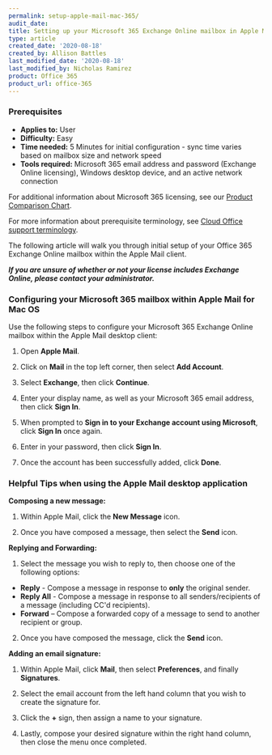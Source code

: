 ```yaml
---
permalink: setup-apple-mail-mac-365/
audit_date:
title: Setting up your Microsoft 365 Exchange Online mailbox in Apple Mail for Mac OS
type: article
created_date: '2020-08-18'
created_by: Allison Battles
last_modified_date: '2020-08-18'
last_modified_by: Nicholas Ramirez
product: Office 365
product_url: office-365
---
```



### Prerequisites 

- **Applies to:** User
- **Difficulty:** Easy
- **Time needed:** 5 Minutes for initial configuration - sync time varies based on mailbox size and network speed
- **Tools required:** Microsoft 365 email address and password (Exchange Online licensing), Windows desktop device, and an active network connection

For additional information about Microsoft 365 licensing, see our [Product Comparison Chart](https://www.rackspace.com/sites/default/files/2020-06/Rackspace-Data-Sheet-Microsoft-365-Plans-and-Pricing-Sheet-CLO-TSK-1487.pdf).

For more information about prerequisite terminology, see [Cloud Office support terminology](/how-to/cloud-office-support-terminology).

The following article will walk you through initial setup of your Office 365 Exchange Online mailbox within the Apple Mail client.


***If you are unsure of whether or not your license includes Exchange Online, please contact your administrator.***


### Configuring your Microsoft 365 mailbox within Apple Mail for Mac OS


Use the following steps to configure your Microsoft 365 Exchange Online mailbox within the Apple Mail desktop client:

1. Open **Apple Mail**.

2. Click on **Mail** in the top left corner, then select **Add Account**.

3. Select **Exchange**, then click **Continue**.

4. Enter your display name, as well as your Microsoft 365 email address, then click **Sign In**.

5. When prompted to **Sign in to your Exchange account using Microsoft**, click **Sign In** once again.

6. Enter in your password, then click **Sign In**.

7. Once the account has been successfully added, click **Done**.


### Helpful Tips when using the Apple Mail desktop application


**Composing a new message:**

1. Within Apple Mail, click the **New Message** icon.

2. Once you have composed a message, then select the **Send** icon.


**Replying and Forwarding:**

1. Select the message you wish to reply to, then choose one of the following options:

- **Reply** - Compose a message in response to **only** the original sender.
- **Reply All** - Compose a message in response to all senders/recipients of a message (including CC'd recipients).
- **Forward** – Compose a forwarded copy of a message to send to another recipient or group.

2. Once you have composed the message, click the **Send** icon.


**Adding an email signature:**

1. Within Apple Mail, click **Mail**, then select **Preferences**, and finally **Signatures**.

2. Select the email account from the left hand column that you wish to create the signature for.

3. Click the **+** sign, then assign a name to your signature.   

4. Lastly, compose your desired signature within the right hand column, then close the menu once completed.

